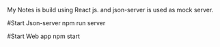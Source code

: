 My Notes is build using React js. and json-server is used as mock server.

#Start Json-server
npm run server


#Start Web app
npm start
